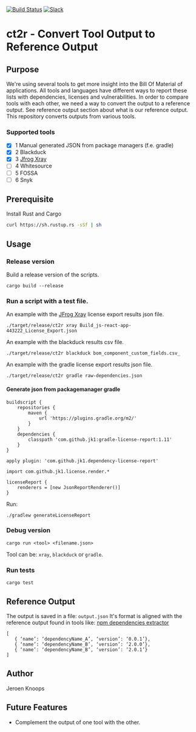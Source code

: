 [![Build Status](https://github.com/philips-software/ct2r/workflows/build/badge.svg)](https://github.com/philips-software/ct2r/actions/)
[![Slack](https://philips-software-slackin.now.sh/badge.svg)](https://philips-software-slackin.now.sh)

# ct2r - Convert Tool Output to Reference Output 

## Purpose

We're using several tools to get more insight into the Bill Of Material of applications. All tools and languages have different ways to report these lists with dependencies, licenses and vulnerabilities. In order to compare tools with each other, we need a way to convert the output to a reference output. See reference output section about what is our reference output.
This repository converts outputs from various tools.

### Supported tools

- [x] 1 Manual generated JSON from package managers (f.e. gradle)
- [x] 2 Blackduck 
- [x] 3 [Jfrog Xray][xray]
- [ ] 4 Whitesource
- [ ] 5 FOSSA
- [ ] 6 Snyk

## Prerequisite 

Install Rust and Cargo

``` bash
curl https://sh.rustup.rs -sSf | sh
```

## Usage

### Release version

Build a release version of the scripts.

```
cargo build --release
```

### Run a script with a test file. 

An example with the [JFrog Xray][xray] license export results json file.

```
./target/release/ct2r xray Build_js-react-app-443222_License_Export.json
```

An example with the blackduck results csv file.
```
./target/release/ct2r blackduck bom_component_custom_fields.csv_
```

An example with the gradle license export results json file.
```
./target/release/ct2r gradle raw-dependencies.json 
```

#### Generate json from packagemanager gradle

```
buildscript {
    repositories {
        maven {
            url 'https://plugins.gradle.org/m2/'
        }
    }
    dependencies {
        classpath 'com.github.jk1:gradle-license-report:1.11'
    }
}

apply plugin: 'com.github.jk1.dependency-license-report'

import com.github.jk1.license.render.*

licenseReport {
    renderers = [new JsonReportRenderer()]
}
```

Run:

```
./gradlew generateLicenseReport
```

### Debug version

```
cargo run <tool> <filename.json>
```

Tool can be: `xray`, `blackduck` or `gradle`.


### Run tests
```
cargo test
```

## Reference Output

The output is saved in a file: `output.json`
It's format is aligned with the reference output found in tools like: [npm dependencies extractor][nde]

```
[
   { ‘name’: ‘dependencyName_A’, ‘version’: ‘0.0.1’},
   { ‘name’: ‘dependencyName_B’, ‘version’: ‘2.0.0’},
   { ‘name’: ‘dependencyName_B’, ‘version’: ‘2.0.1’}
]
```

## Author

Jeroen Knoops

## Future Features 
- Complement the output of one tool with the other.

[nde]: https://github.com/philips-software/npm-dependencies-extractor
[xray]: https://jfrog.com/xray/
